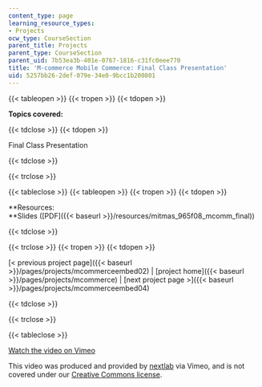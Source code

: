 ```yaml
---
content_type: page
learning_resource_types:
- Projects
ocw_type: CourseSection
parent_title: Projects
parent_type: CourseSection
parent_uid: 7b53ea3b-401e-0767-1816-c31fc0eee770
title: 'M-commerce Mobile Commerce: Final Class Presentation'
uid: 5257bb26-2def-079e-34e0-9bcc1b200801
---
```


{{< tableopen >}}
{{< tropen >}}
{{< tdopen >}}


**Topics covered:**


{{< tdclose >}}
{{< tdopen >}}


Final Class Presentation


{{< tdclose >}}

{{< trclose >}}

{{< tableclose >}}
{{< tableopen >}}
{{< tropen >}}
{{< tdopen >}}


**Resources:  
**Slides ([PDF]({{< baseurl >}}/resources/mitmas_965f08_mcomm_final))


{{< tdclose >}}

{{< trclose >}}
{{< tropen >}}
{{< tdopen >}}


[\< previous project page]({{< baseurl >}}/pages/projects/mcommerceembed02) | [project home]({{< baseurl >}}/pages/projects/mcommerce) | [next project page >]({{< baseurl >}}/pages/projects/mcommerceembed04)


{{< tdclose >}}

{{< trclose >}}

{{< tableclose >}}

[Watch the video on Vimeo](http://vimeo.com/moogaloop.swf?clip_id=3163018&server=vimeo.com&show_title=0&show_byline=0&show_portrait=0&color=&fullscreen=0&group_id=)

This video was produced and provided by [nextlab](http://vimeo.com/nextlab) via Vimeo, and is not covered under our [Creative Commons license](/terms/#cc).